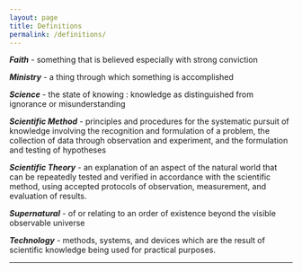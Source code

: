 ```yaml
---
layout: page
title: Definitions
permalink: /definitions/
---
```


***Faith*** - something that is believed especially with strong conviction

***Ministry*** - a thing through which something is accomplished

***Science*** - the state of knowing : knowledge as distinguished from ignorance or misunderstanding

***Scientific Method*** - principles and procedures for the systematic pursuit of knowledge involving the recognition and formulation of a problem, the collection of data through observation and experiment, and the formulation and testing of hypotheses

***Scientific Theory*** - an explanation of an aspect of the natural world that can be repeatedly tested and verified in accordance with the scientific method, using accepted protocols of observation, measurement, and evaluation of results.

***Supernatural*** - of or relating to an order of existence beyond the visible observable universe

***Technology*** - methods, systems, and devices which are the result of scientific knowledge being used for practical purposes.

----
